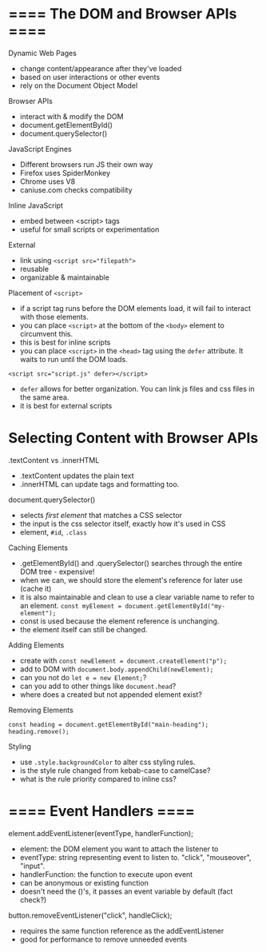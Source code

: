 # ==== The DOM and Browser APIs ====

Dynamic Web Pages
- change content/appearance after they've loaded
- based on user interactions or other events
- rely on the Document Object Model

Browser APIs
- interact with & modify the DOM
- document.getElementById()
- document.querySelector()

JavaScript Engines
- Different browsers run JS their own way
- Firefox uses SpiderMonkey
- Chrome uses V8
- caniuse.com checks compatibility

Inline JavaScript
- embed between \<script> tags
- useful for small scripts or experimentation

External
- link using `<script src="filepath">`
- reusable
- organizable & maintainable

Placement of `<script>`
- if a script tag runs before the DOM elements load, it will fail to interact with those elements.
- you can place `<script>` at the bottom of the `<body>` element to circumvent this.
- this is best for inline scripts
- you can place `<script>` in the `<head>` tag using the `defer` attribute. It waits to run until the DOM loads.

`<script src="script.js" defer></script>`
- `defer` allows for better organization. You can link js files and css files in the same area.
- it is best for external scripts

# Selecting Content with Browser APIs

.textContent vs .innerHTML
- .textContent updates the plain text
- .innerHTML can update tags and formatting too.

document.querySelector()
- selects *first element* that matches a CSS selector
- the input is the css selector itself, exactly how it's used in CSS
- element, `#id`, `.class`

Caching Elements
- .getElementById() and .querySelector() searches through the entire DOM tree - expensive!
- when we can, we should store the element's reference for later use (cache it)
- it is also maintainable and clean to use a clear variable name to refer to an element.
`const myElement = document.getElementById("my-element");`
- const is used because the element reference is unchanging.
- the element itself can still be changed.

Adding Elements
- create with     `const newElement = document.createElement("p");`
- add to DOM with `document.body.appendChild(newElement);`
- can you not do `let e = new Element;`?
- can you add to other things like `document.head`?
- where does a created but not appended element exist?

Removing Elements
```
const heading = document.getElementById("main-heading");
heading.remove();
```

Styling
- use `.style.backgroundColor` to alter css styling rules.
- is the style rule changed from kebab-case to camelCase?
- what is the rule priority compared to inline css?



# ==== Event Handlers ====

element.addEventListener(eventType, handlerFunction);
- element: the DOM element you want to attach the listener to
- eventType: string representing event to listen to. "click", "mouseover", "input".
- handlerFunction: the function to execute upon event
 - can be anonymous or existing function
 - doesn't need the ()'s, it passes an event variable by default (fact check?)

button.removeEventListener("click", handleClick);
- requires the same function reference as the addEventListener
- good for performance to remove unneeded events
